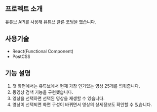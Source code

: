 ## 프로젝트 소개

유튜브 API를 사용해 유튜브 클론 코딩을 했습니다.

## 사용기술

* React(Functional Component) 
* PostCSS

## 기능 설명

1. 첫 화면에서는 유튜브에서 현재 가장 인기있는 영상 25개를 띄워줍니다.
2. 동영상 검색 기능을 구현했습니다.
3. 영상을 선택하면 선택된 영상을 재생할 수 있습니다.
4. 영상이 선택되면 화면 구성이 바뀌면서 영상의 상세정보도 확인할 수 있습니다.

